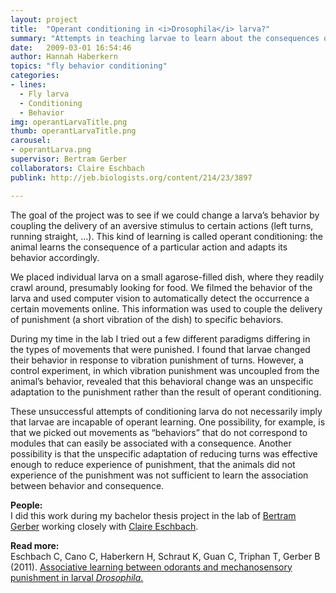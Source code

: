 ```yaml
---
layout: project
title:  "Operant conditioning in <i>Drosophila</i> larva?"
summary: "Attempts in teaching larvae to learn about the consequences of their behavior."
date:   2009-03-01 16:54:46
author: Hannah Haberkern
topics: "fly behavior conditioning"
categories:
- lines:
  - Fly larva
  - Conditioning
  - Behavior
img: operantLarvaTitle.png
thumb: operantLarvaTitle.png
carousel:
- operantLarva.png
supervisor: Bertram Gerber
collaborators: Claire Eschbach
publink: http://jeb.biologists.org/content/214/23/3897

---
```

The goal of the project was to see if we could change a larva’s behavior by coupling the delivery of an aversive stimulus to certain actions (left turns, running straight, …). This kind of learning is called operant conditioning: the animal learns the consequence of a particular action and adapts its behavior accordingly.

We placed individual larva on a small agarose-filled dish, where they readily crawl around, presumably looking for food. We filmed the behavior of the larva and used computer vision to automatically detect the occurrence a certain movements online. This information was used to couple the delivery of punishment (a short vibration of the dish) to specific behaviors.

During my time in the lab I tried out a few different paradigms differing in the types of movements that were punished. I found that larvae changed their behavior in response to vibration punishment of turns. However, a control experiment, in which vibration punishment was uncoupled from the animal’s behavior, revealed that this behavioral change was an unspecific adaptation to the punishment rather than the result of operant conditioning.

These unsuccessful attempts of conditioning larva do not necessarily imply that larvae are incapable of operant learning. One possibility, for example, is that we picked out movements as “behaviors” that do not correspond to modules that can easily be associated with a consequence. Another possibility is that the unspecific adaptation of reducing turns was effective enough to reduce experience of punishment, that the animals did not experience of the punishment was not sufficient to learn the association between behavior and consequence.

<b>People:</b><br>
I did this work during my bachelor thesis project in the lab of [Bertram Gerber](https://www.neuroscience-magdeburg.de/research/professor-jazz/bertram-gerber/) working closely with [Claire Eschbach](https://www.janelia.org/people/claire-eschbach).

<b>Read more:</b><br>
Eschbach C, Cano C, Haberkern H, Schraut K, Guan C, Triphan T, Gerber B (2011). [Associative learning between odorants and mechanosensory punishment in larval <i>Drosophila</i>.](http://jeb.biologists.org/content/214/23/3897)<i>
